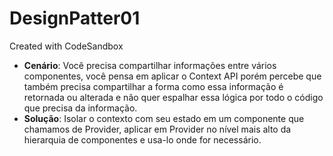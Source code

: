 # DesignPatter01
Created with CodeSandbox


- **Cenário**: Você precisa compartilhar informações entre vários componentes, você pensa em aplicar o Context API porém percebe que também precisa compartilhar a forma como essa informação é retornada ou alterada e não quer espalhar essa lógica por todo o código que precisa da informação.
- **Solução**: Isolar o contexto com seu estado em um componente que chamamos de Provider, aplicar em Provider no nível mais alto da hierarquia de componentes e usa-lo onde for necessário.
